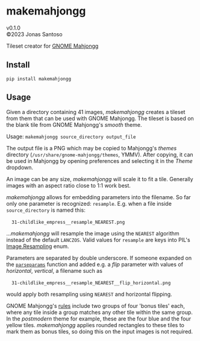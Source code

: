 # makemahjongg

v0.1.0  
©2023 Jonas Santoso

Tileset creator for [GNOME Mahjongg](https://wiki.gnome.org/Apps/Mahjongg)

## Install

```shell
pip install makemahjongg
```

## Usage

Given a directory containing 41 images, *makemahjongg* creates a tileset from them that can be used with
GNOME Mahjongg. The tileset is based on the blank tile from GNOME Mahjongg's *smooth* theme.

Usage: `makemahjongg source_directory output_file`

The output file is a PNG which may be copied to Mahjongg's *themes* directory
(`/usr/share/gnome-mahjongg/themes`, YMMV). After copying, it can be used in Mahjongg by opening preferences and
selecting it in the *Theme* dropdown. 

An image can be any size, *makemahjongg* will scale it to fit a tile. Generally images with an aspect ratio
close to 1:1 work best.

*makemahjongg* allows for embedding parameters into the filename. So far only one parameter is recognized:
`resample`. E.g. when a file inside `source_directory` is named this:

&emsp;`31-childlike_empress__resample_NEAREST.png`

...*makemahjongg* will resample the image using the `NEAREST` algorithm instead of the default `LANCZOS`. Valid
values for `resample` are keys into PIL's
[Image.Resampling](https://pillow.readthedocs.io/en/stable/handbook/concepts.html#filters) enum.

Parameters are separated by double underscore. If someone expanded on the [`parseparams`](makemahjongg/tileutil.py#L120)
function and added e.g. a *flip* parameter with values of *horizontal*, *vertical*, a filename such as

&emsp;`31-childlike_empress__resample_NEAREST__flip_horizontal.png`

would apply both resampling using `NEAREST` and horizontal flipping.

GNOME Mahjongg's [rules](https://help.gnome.org/users/gnome-mahjongg/stable/bonustiles.html.en) include two
groups of four 'bonus tiles' each, where any tile inside a group matches any other tile within the same group.
In the *postmodern* theme for example, these are the four blue and the four yellow tiles. *makemahjongg* applies
rounded rectangles to these tiles to mark them as bonus tiles, so doing this on the input images is not
required.
